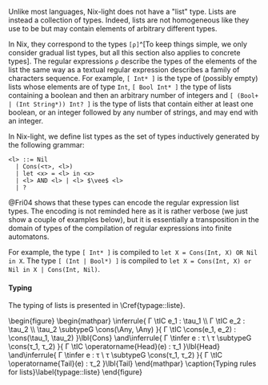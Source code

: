 Unlike most languages, Nix-light does not have a "list" type. Lists are instead a
collection of types.
Indeed, lists are not homogeneous like they use to be but may contain elements
of arbitrary different types.

In Nix, they correspond to the types `[ρ]`^[To keep things simple, we only
consider gradual list types, but all this section also applies to concrete
types].
The regular expressions `ρ` describe the types of the elements of the list the
same way as a textual regular expression describes a family of characters
sequence.
For example, `[ Int* ]` is the type of (possibly empty) lists whose elements
are of type `Int`, `[ Bool Int* ]` the type of lists containing a boolean and
then an arbitrary number of integers and `[ (Bool+ | (Int String*)) Int? ]` is
the type of lists that contain either at least one boolean, or an integer
followed by any number of strings, and may end with an integer.

In Nix-light, we define list types as the set of types inductively generated by
the following grammar:

```
<l> ::= Nil
  | Cons(<τ>, <l>)
  | let <x> = <l> in <x>
  | <l> AND <l> | <l> $\vee$ <l>
  | ?
```

@Fri04 shows that these types can encode the regular expression list
types. The encoding is not reminded here as it is rather verbose (we just show
a couple of examples below), but it is essentially a transposition in the
domain of types of the compilation of regular expressions into finite
automatons.

For example, the type `[ Int* ]` is compiled to
`let X = Cons(Int, X) OR Nil in X`.
The type `[ (Int | Bool*) ]` is compiled to
`let X = Cons(Int, X) or Nil in X | Cons(Int, Nil)`.

#### Typing

The typing of lists  is presented in \Cref{typage::liste}.

\begin{figure}
  \begin{mathpar}
    \inferrule{
      Γ \tIC e_1 : \tau_1 \\\\ Γ \tIC e_2 : \tau_2 \\\\
      \tau_2 \subtypeG \cons(\Any, \Any)
    }{
      Γ \tIC \cons(e_1, e_2) : \cons(\tau_1, \tau_2)
    }\lbl{Cons}
    \and\inferrule{
      Γ \tinfer e : τ \\
      τ \subtypeG \cons(τ_1, τ_2)
    }{
      Γ \tIC \operatorname{Head}(e) : τ_1
    }\lbl{Head}
    \and\inferrule{
      Γ \tinfer e : τ \\
      τ \subtypeG \cons(τ_1, τ_2)
    }{
      Γ \tIC \operatorname{Tail}(e) : τ_2
    }\lbl{Tail}
  \end{mathpar}
  \caption{Typing rules for lists}\label{typage::liste}
\end{figure}
